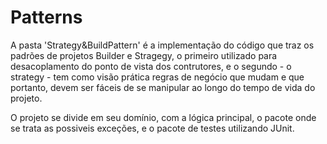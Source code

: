 Patterns
========

A pasta 'Strategy&BuildPattern' é a implementação do código que traz os padrões de projetos Builder e Stragegy, o primeiro utilizado para desacoplamento do ponto de vista dos contrutores, e o segundo - o strategy - tem como visão prática regras de negócio que mudam e que portanto, devem ser fáceis de se manipular ao longo do tempo de vida do projeto. 

O projeto se divide em seu domínio, com a lógica principal, o pacote onde se trata as possiveis exceções, e o pacote de testes utilizando JUnit. 
